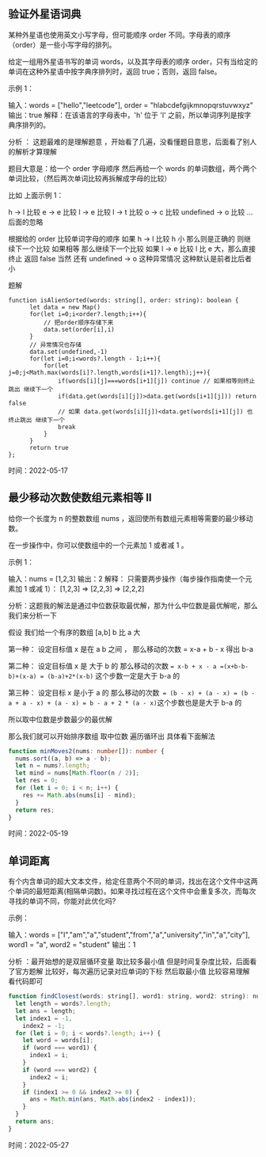 ## 验证外星语词典

某种外星语也使用英文小写字母，但可能顺序 order 不同。字母表的顺序（order）是一些小写字母的排列。

给定一组用外星语书写的单词 words，以及其字母表的顺序 order，只有当给定的单词在这种外星语中按字典序排列时，返回 true；否则，返回 false。

示例 1：

输入：words = ["hello","leetcode"], order = "hlabcdefgijkmnopqrstuvwxyz"
输出：true
解释：在该语言的字母表中，'h' 位于 'l' 之前，所以单词序列是按字典序排列的。

分析 ： 这题最难的是理解题意 ，开始看了几遍，没看懂题目意思，后面看了别人的解析才算理解

题目大意是：给一个 order 字母顺序 然后再给一个 words 的单词数组，两个两个单词比较，（然后两次单词比较再拆解成字母的比较）

比如 上面示例 1：

h -> l 比较
e -> e 比较
l -> e 比较
l -> t 比较
o -> c 比较
undefined -> o 比较
... 后面的忽略

根据给的 order 比较单词字母的顺序 如果 h -> l 比较 h 小 那么则是正确的 则继续下一个比较 如果相等 那么继续下一个比较 如果 l -> e 比较 l 比 e 大，那么直接终止 返回 false 当然 还有 undefined -> o 这种异常情况 这种默认是前者比后者小

题解

```TS
function isAlienSorted(words: string[], order: string): boolean {
      let data = new Map()
      for(let i=0;i<order?.length;i++){
          // 把order顺序存储下来
          data.set(order[i],i)
      }
      // 异常情况也存储
      data.set(undefined,-1)
      for(let i=0;i<words?.length - 1;i++){
          for(let j=0;j<Math.max(words[i]?.length,words[i+1]?.length);j++){
              if(words[i][j]===words[i+1][j]) continue // 如果相等则终止 跳出 继续下一个
              if(data.get(words[i][j])>data.get(words[i+1][j])) return false
              // 如果 data.get(words[i][j])<data.get(words[i+1][j]) 也终止跳出 继续下一个
              break
          }
      }
      return true
};
```

时间：2022-05-17

## 最少移动次数使数组元素相等 II

给你一个长度为 n 的整数数组 nums ，返回使所有数组元素相等需要的最少移动数。

在一步操作中，你可以使数组中的一个元素加 1 或者减 1 。

示例 1：

输入：nums = [1,2,3]
输出：2
解释：
只需要两步操作（每步操作指南使一个元素加 1 或减 1）：
[1,2,3] => [2,2,3] => [2,2,2]

分析：这题我的解法是通过中位数获取最优解，那为什么中位数是最优解呢，那么我们来分析一下

假设 我们给一个有序的数组 [a,b] b 比 a 大

第一种：
设定目标值 x 是在 a b 之间 ，
那么移动的次数 = x-a + b - x 得出 b-a

第二种：
设定目标值 x 是 大于 b 的
那么移动的次数 `= x-b + x - a =(x+b-b-b)+(x-a) = (b-a)+2*(x-b)` 这个步数一定是大于 b-a 的

第三种：
设定目标 x 是小于 a 的
那么移动的次数` = (b - x) + (a - x) = (b - a + a - x) + (a - x) = b - a + 2 * (a - x)`这个步数也是是大于 b-a 的

所以取中位数是步数最少的最优解

那么我们就可以开始排序数组 取中位数 遍历循环出 具体看下面解法

```ts
function minMoves2(nums: number[]): number {
  nums.sort((a, b) => a - b);
  let n = nums?.length;
  let mind = nums[Math.floor(n / 2)];
  let res = 0;
  for (let i = 0; i < n; i++) {
    res += Math.abs(nums[i] - mind);
  }
  return res;
}
```

时间：2022-05-19

## 单词距离

有个内含单词的超大文本文件，给定任意两个不同的单词，找出在这个文件中这两个单词的最短距离(相隔单词数)。如果寻找过程在这个文件中会重复多次，而每次寻找的单词不同，你能对此优化吗?

示例：

输入：words = ["I","am","a","student","from","a","university","in","a","city"], word1 = "a", word2 = "student"
输出：1

分析 ：最开始想的是双层循环变量 取比较多最小值 但是时间复杂度比较，后面看了官方题解 比较好，每次遍历记录对应单词的下标 然后取最小值
比较容易理解 看代码即可

```js
function findClosest(words: string[], word1: string, word2: string): number {
  let length = words?.length;
  let ans = length;
  let index1 = -1,
    index2 = -1;
  for (let i = 0; i < words?.length; i++) {
    let word = words[i];
    if (word === word1) {
      index1 = i;
    }
    if (word === word2) {
      index2 = i;
    }
    if (index1 >= 0 && index2 >= 0) {
      ans = Math.min(ans, Math.abs(index2 - index1));
    }
  }
  return ans;
}
```

时间：2022-05-27
